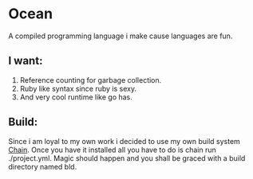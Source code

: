 # Ocean

A compiled programming language i make cause languages are fun.

## I want: 

1. Reference counting for garbage collection.
2. Ruby like syntax since ruby is sexy.
3. And very cool runtime like go has.

## Build:

Since i am loyal to my own work i decided to use my own build system 
[Chain](https://github.com/Eskpil/chain). Once you have it installed all
you have to do is chain run ./project.yml. Magic should happen and you
shall be graced with a build directory named bld.
